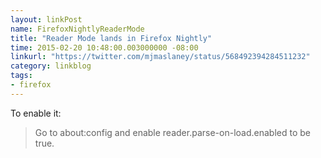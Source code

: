 ```yaml
---
layout: linkPost
name: FirefoxNightlyReaderMode
title: "Reader Mode lands in Firefox Nightly"
time: 2015-02-20 10:48:00.003000000 -08:00
linkurl: "https://twitter.com/mjmaslaney/status/568492394284511232"
category: linkblog
tags:
- firefox
---
```


<p>
To enable it:
</p>
<blockquote>
Go to about:config and enable reader.parse-on-load.enabled to be true.
</blockquote>
